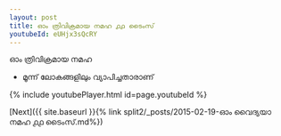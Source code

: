 ```yaml
---
layout: post
title: ഓം ത്രിവിക്രമായ നമഹ ൧൧ ടൈംസ്
youtubeId: eUHjx3sQcRY
---
```

 
 
 ഓം ത്രിവിക്രമായ നമഹ 
 
 -  മൂന്ന് ലോകങ്ങളിലും വ്യാപിച്ചതാരാണ് 
 
  
 
  
 
 
 
 
 
 


{% include youtubePlayer.html id=page.youtubeId %}
 
[Next]({{ site.baseurl }}{% link  split2/_posts/2015-02-19-ഓം വൈദ്യയാ നമഹ ൧൧ ടൈംസ്.md%})
 
